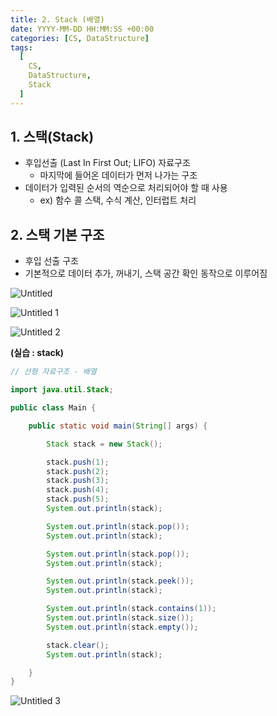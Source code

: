 ```yaml
---
title: 2. Stack (배열)
date: YYYY-MM-DD HH:MM:SS +00:00
categories: [CS, DataStructure]
tags:
  [
    CS,
    DataStructure,
    Stack
  ]
---
```


## 1. 스택(Stack)

- 후입선출 (Last In First Out; LIFO) 자료구조
    - 마지막에 들어온 데이터가 먼저 나가는 구조
- 데이터가 입력된 순서의 역순으로 처리되어야 할 때 사용
    - ex) 함수 콜 스택, 수식 계산, 인터럽트 처리

## 2. 스택 기본 구조

- 후입 선출 구조
- 기본적으로 데이터 추가, 꺼내기, 스택 공간 확인 동작으로 이루어짐

![Untitled](https://github.com/KimHyungkeun/KimHyungkeun.github.io/assets/12759500/5d2e2902-a12c-4071-a7d8-facf082f32c1)


![Untitled 1](https://github.com/KimHyungkeun/KimHyungkeun.github.io/assets/12759500/3ab9ccc3-dca7-461b-8d9a-0b4d383ea538)


![Untitled 2](https://github.com/KimHyungkeun/KimHyungkeun.github.io/assets/12759500/4f6b5b25-0a9a-4e22-84c0-5007747fb68a)


**(실습 : stack)**

```java
// 선형 자료구조 - 배열

import java.util.Stack;

public class Main {

    public static void main(String[] args) {

        Stack stack = new Stack();

        stack.push(1);
        stack.push(2);
        stack.push(3);
        stack.push(4);
        stack.push(5);
        System.out.println(stack);

        System.out.println(stack.pop());
        System.out.println(stack);

        System.out.println(stack.pop());
        System.out.println(stack);

        System.out.println(stack.peek());
        System.out.println(stack);

        System.out.println(stack.contains(1));
        System.out.println(stack.size());
        System.out.println(stack.empty());

        stack.clear();
        System.out.println(stack);

    }
}
```

![Untitled 3](https://github.com/KimHyungkeun/KimHyungkeun.github.io/assets/12759500/b00ee9c3-8943-4edb-99f5-b802e9a97f2f)

